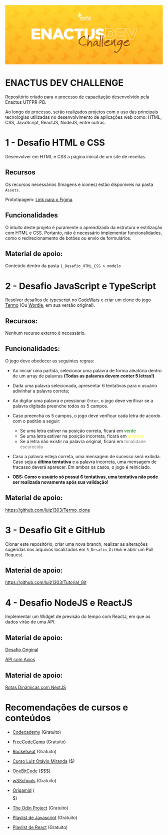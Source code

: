 <img src="./banner.jpg"/>

# ENACTUS DEV CHALLENGE

Repositório criado para o <a href="https://docs.google.com/presentation/d/14xh56Jyh1qvZoePe18i9BwH5UJQ2vCcTxfmfJNLnn6M/edit#slide=id.gcb9a0b074_1_0">processo de capacitação</a> desenvolvido pela Enactus UTFPR-PB.

Ao longo do processo, serão realizados projetos com o uso
das principais tecnologias utilizadas no desenvolvimento de aplicações web como: HTML, CSS, JavaScript, ReactJS, NodeJS, entre outras.

# 1 - Desafio HTML e CSS

Desenvolver em HTML e CSS a página inicial de um site de receitas.

## Recursos

Os recursos necessários (Imagens e ícones) estão disponíveis na pasta `Assets`.

Prototipagem: <a href="https://www.figma.com/file/MZIsIkSGY0oX62hk1GEtvJ/Desafios---Enactus-Frontend?t=50oJoRfQOoxjbO9M-6"> Link para o Figma</a>.

## Funcionalidades

O intuito deste projeto é puramente o aprendizado da estrutura e estilização com HTML e CSS. Portanto, não é necessário implementar funcionalidades, como o redirecionamento de botões ou envio de formulários.

## Material de apoio:

Conteúdo dentro da pasta `1_Desafio_HTML_CSS > modelo`

# 2 - Desafio JavaScript e TypeScript

Resolver desafios de typescript no <a href="https://www.codewars.com/">CodeWars</a> e criar um clone do jogo <a href="https://term.ooo/">Termo</a> (Ou <a href="https://www.nytimes.com/games/wordle/index.html">Wordle</a>, em sua versão original).

## Recursos:

Nenhum recurso externo é necessário.

## Funcionalidades:

O jogo deve obedecer as seguintes regras:

- Ao iniciar uma partida, selecionar uma palavra de forma aleatória dentro de um array de palavras <strong>(Todas as palavras devem conter 5 letras!)</strong>

- Dada uma palavra selecionada, apresentar 6 tentativas para o usuário adivinhar a palavra correta;

- Ao digitar uma palavra e pressionar `Enter`, o jogo deve verificar se a palavra digitada preenche todos os 5 campos.

- Caso preencha os 5 campos, o jogo deve verificar cada letra de acordo com o padrão a seguir:

  - Se uma letra estiver na posição correta, ficará em <span style="color:green">verde</span>
  - Se uma letra estiver na posição incorreta, ficará em <span style="color:yellow">amarelo</span>
  - Se a letra não existir na palavra original, ficará em <span style="color:gray">tonalidade escurecida</span>

- Caso a palavra esteja correta, uma mensagem de sucesso será exibida. Caso seja a <strong>última tentativa</strong> e a palavra incorreta, uma mensagem de fracasso deverá aparecer. Em ambos os casos, o jogo é reiniciado.

- <strong>OBS: Como o usuário só possui 6 tentativas, uma tentativa não pode ser realizada novamente após sua validação! </strong>

## Material de apoio:

<a href="https://github.com/luiz1303/Termo_clone">https://github.com/luiz1303/Termo_clone</a>

# 3 - Desafio Git e GitHub

Clonar este repositório, criar uma nova branch, realizar as alterações sugeridas nos arquivos localizados em `3_Desafio_GitHub` e abrir um Pull Request.

## Material de apoio:

<a href="https://github.com/luiz1303/Tutorial_Git">https://github.com/luiz1303/Tutorial_Git</a>

# 4 - Desafio NodeJS e ReactJS

Implementar um Widget de previsão do tempo com ReactJ, em que os dados virão de uma API.

## Material de apoio:

<a href="https://theultimateapichallenge.com/weather-api-react">Desafio Original</a>

<a href="https://www.youtube.com/watch?v=VM4e37DaskU">API com Axios</a>

## Material de apoio:

<a href="https://www.youtube.com/watch?v=V2T_bkOs0xA">Rotas Dinâmicas com NextJS</a>

# Recomendações de cursos e conteúdos

- <a href="https://www.codecademy.com/catalog">Codecademy</a> (Gratuito)

- <a href="https://www.freecodecamp.org/">FreeCodeCamp</a> (Gratuito)

- <a href="https://www.rocketseat.com.br/discover">Rocketseat</a> (Gratuito)

- <a href="https://www.udemy.com/course/curso-de-javascript-moderno-do-basico-ao-avancado/">Curso Luiz Otávio Miranda</a> ($)

- <a href="https://programador.onebitcode.com/">OneBitCode</a> ($$$)

- <a href="https://www.w3schools.com//">w3Schools</a> (Gratuito)

- <a href="https://www.origamid.com/">Origamid</a> ($$$$$)

- <a href="https://www.theodinproject.com">The Odin Project</a> (Gratuito)

- <a href="https://www.youtube.com/watch?v=BXqUH86F-kA">Playlist de Javascript</a> (Gratuito)

- <a href="https://www.youtube.com/watch?v=FXqX7oof0I4list=PLnDvRpP8BneyVA0SZ2okm-QBojomniQVO">Playlist de React</a> (Gratuito)
